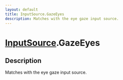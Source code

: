 ```yaml
---
layout: default
title: InputSource.GazeEyes
description: Matches with the eye gaze input source.
---
```

# [InputSource]({{site.url}}/Pages/Reference/InputSource.html).GazeEyes

## Description
Matches with the eye gaze input source.

